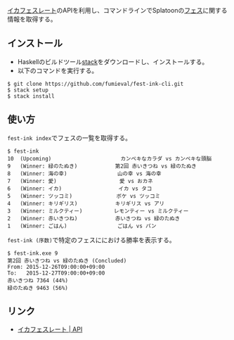 [イカフェスレート](https://fest.ink)のAPIを利用し、コマンドラインでSplatoonの[フェス](http://www.nintendo.co.jp/wiiu/agmj/festival/)に関する情報を取得する。

インストール
----

* Haskellのビルドツール[stack](https://github.com/commercialhaskell/stack/wiki/Downloads)をダウンロードし、インストールする。
* 以下のコマンドを実行する。

```
$ git clone https://github.com/fumieval/fest-ink-cli.git
$ stack setup
$ stack install
```

使い方
-----

`fest-ink index`でフェスの一覧を取得する。

```
$ fest-ink
10  (Upcoming)                      カンペキなカラダ vs カンペキな頭脳
9   (Winner: 緑のたぬき)            第2回 赤いきつね vs 緑のたぬき
8   (Winner: 海の幸)                山の幸 vs 海の幸
7   (Winner: 愛)                    愛 vs おカネ
6   (Winner: イカ)                  イカ vs タコ
5   (Winner: ツッコミ)              ボケ vs ツッコミ
4   (Winner: キリギリス)            キリギリス vs アリ
3   (Winner: ミルクティー)          レモンティー vs ミルクティー
2   (Winner: 赤いきつね)            赤いきつね vs 緑のたぬき
1   (Winner: ごはん)                ごはん vs パン
```

`fest-ink (序数)`で特定のフェスににおける勝率を表示する。

```
$ fest-ink.exe 9
第2回 赤いきつね vs 緑のたぬき (Concluded)
From: 2015-12-26T09:00:00+09:00
To:   2015-12-27T09:00:00+09:00
赤いきつね 7364 (44%)
緑のたぬき 9463 (56%)
```

リンク
----

* [イカフェスレート | API](https://fest.ink/api)
